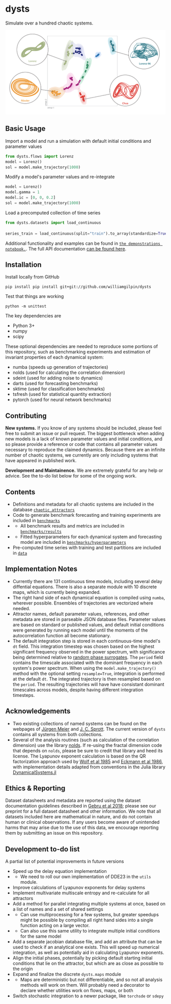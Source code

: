 # dysts

Simulate over a hundred chaotic systems.

![An embedding of all chaotic systems in the collection](dysts/data/fig_github.png)

## Basic Usage

Import a model and run a simulation with default initial conditions and parameter values

```python
from dysts.flows import Lorenz
model = Lorenz()
sol = model.make_trajectory(1000)
```

Modify a model's parameter values and re-integrate

```python
model = Lorenz()
model.gamma = 1
model.ic = [0, 0, 0.2]
sol = model.make_trajectory(1000)
```

Load a precomputed collection of time series

```python
from dysts.datasets import load_continuous

series_train = load_continuous(split="train").to_array(standardize=True)
```

Additional functionality and examples can be found in [`the demonstrations notebook.`](demos.ipynb). The full API documentation [can be found here](http://www.wgilpin.com/dysts/spbuild/html/index.html).

## Installation

Install locally from GitHub

    pip install pip install git+git://github.com/williamgilpin/dysts

Test that things are working

    python -m unittest

The key dependencies are

+ Python 3+
+ numpy
+ scipy

These optional dependencies are needed to reproduce some portions of this repository, such as benchmarking experiments and estimation of invariant properties of each dynamical system:

+ numba (speeds up generation of trajectories)
+ nolds (used for calculating the correlation dimension)
+ sdeint (used for adding noise to dynamics)
+ darts (used for forecasting benchmarks)
+ sktime (used for classification benchmarks)
+ tsfresh (used for statistical quantity extraction)
+ pytorch (used for neural network benchmarks)


## Contributing

**New systems.** If you know of any systems should be included, please feel free to submit an issue or pull request. The biggest bottleneck when adding new models is a lack of known parameter values and initial conditions, and so please provide a reference or code that contains all parameter values necessary to reproduce the claimed dynamics. Because there are an infinite number of chaotic systems, we currently are only including systems that have appeared in published work.

**Development and Maintainence.** We are extremely grateful for any help or advice. See the to-do list below for some of the ongoing work.

## Contents

+ Definitions and metadata for all chaotic systems are included in the database [`chaotic_attractors`](dysts/dysts/data/chaotic_attractors.json)
+ Code to generate benchmark forecasting and training experiments are included in [`benchmarks`](dysts/benchmarks)
+ + All benchmark results and metrics are included in [`benchmarks/results`](dysts/benchmarks/results)
+ + Fitted hyperparameters for each dynamical system and forecasting model are included in [`benchmarks/hyperparameters`](dysts/benchmarks/hyperparameters)
+ Pre-computed time series with training and test partitions are included in [`data`](dysts/dysts/data)

## Implementation Notes

+ Currently there are 131 continuous time models, including several delay diffential equations. There is also a separate module with 10 discrete maps, which is currently being expanded. 
+ The right hand side of each dynamical equation is compiled using `numba`, wherever possible. Ensembles of trajectories are vectorized where needed.
+ Attractor names, default parameter values, references, and other metadata are stored in parseable JSON database files. Parameter values are based on standard or published values, and default initial conditions were generated by running each model until the moments of the autocorrelation function all become stationary.
+ The default integration step is stored in each continuous-time model's `dt` field. This integration timestep was chosen based on the highest significant frequency observed in the power spectrum, with significance being determined relative to [random phase surrogates](https://en.wikipedia.org/wiki/Surrogate_data_testing). The `period` field contains the timescale associated with the dominant frequency in each system's power spectrum. When using the `model.make_trajectory()` method with the optional setting `resample=True`, integration is performed at the default `dt`. The integrated trajectory is then resampled based on the `period`. The resulting trajectories will have have consistant dominant timescales across models, despite having different integration timesteps.

## Acknowledgements

+ Two existing collections of named systems can be found on the webpages of [J&uuml;rgen Meier](http://www.3d-meier.de/tut19/Seite1.html) and [J. C. Sprott](http://sprott.physics.wisc.edu/sprott.htm). The current version of `dysts` contains all systems from both collections.
+ Several of the analysis routines (such as calculation of the correlation dimension) use the library [nolds](https://github.com/CSchoel/nolds). If re-using the fractal dimension code that depends on `nolds`, please be sure to credit that library and heed its license. The Lyapunov exponent calculation is based on the QR factorization approach used by [Wolf et al 1985](https://www.sciencedirect.com/science/article/abs/pii/0167278985900119) and [Eckmann et al 1986](https://journals.aps.org/pra/abstract/10.1103/PhysRevA.34.4971), with implementation details adapted from conventions in the Julia library [DynamicalSystems.jl](https://github.com/JuliaDynamics/DynamicalSystems.jl/)


## Ethics & Reporting

Dataset datasheets and metadata are reported using the dataset documentation guidelines described in [Gebru et al 2018](https://arxiv.org/abs/1803.09010); please see our preprint for a full dataset datasheet and other information. We note that all datasets included here are mathematical in nature, and do not contain human or clinical observations. If any users become aware of unintended harms that may arise due to the use of this data, we encourage reporting them by submitting an issue on this repository.


## Development to-do list

A partial list of potential improvements in future versions

+ Speed up the delay equation implementation
+ + We need to roll our own implementation of DDE23 in the `utils` module.
+ Improve calculations of Lyapunov exponents for delay systems
+ Implement multivariate multiscale entropy and re-calculate for all attractors
+ Add a method for parallel integrating multiple systems at once, based on a list of names and a set of shared settings
+ + Can use multiprocessing for a few systems, but greater speedups might be possible by compiling all right hand sides into a single function acting on a large vector.
+ + Can also use this same utility to integrate multiple initial conditions for the same model
+ Add a separate jacobian database file, and add an attribute that can be used to check if an analytical one exists. This will speed up numerical integration, as well as potentially aid in calculating Lyapunov exponents.
+ Align the initial phases, potentially by picking default starting initial conditions that lie on the attractor, but which are as close as possible to the origin
+ Expand and finalize the discrete `dysts.maps` module
+ + Maps are deterministic but not differentiable, and so not all analysis methods will work on them. Will probably need a decorator to declare whether utilities work on flows, maps, or both
+ Switch stochastic integration to a newer package, like `torchsde` or `sdepy`


